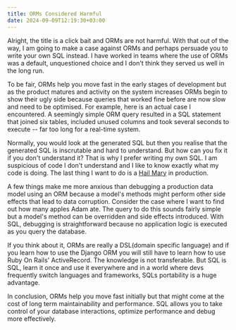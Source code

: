 ```yaml
---
title: ORMs Considered Harmful 
date: 2024-09-09T12:19:30+03:00
---
```


Alright, the title is a click bait and ORMs are not harmful. With that out of the way,  I am going to make a case against ORMs and perhaps persuade you to write your own SQL instead. I have worked in teams where the use of ORMs was a default, unquestioned choice and  I don't think they served us well in the long run.

To be fair, ORMs help you move fast in the early stages of development but as the product matures and activity on the system increases ORMs begin to show their ugly side because queries that worked fine before are now slow and need to be optimised. For example, here is an actual case I encountered. A seemingly simple ORM query resulted in a SQL statement that joined six tables, included unused columns and took several seconds to execute -- far too long for a real-time system.

Normally, you would look at the generated SQL but then you realise that the generated SQL is inscrutable and hard to understand. But how can you fix it if you don't understand it? That is why I prefer writing my own SQL. I am suspicious of code I don't understand and I like to know exactly what my code is doing. The last thing I want to do is a [Hail Mary](https://en.wikipedia.org/wiki/Hail_Mary_pass) in production. 

A few things make me more anxious than debugging a production data model using an ORM because a model's methods might perform other side effects that lead to data corruption. Consider the  case where I want to find out how many apples Adam ate. The query to do this sounds fairly simple but a model's method can be overridden and side effects introduced. With SQL, debugging is straightforward because no application logic is executed as you query the database. 

If you think about it, ORMs are really a DSL(domain specific language) and if you learn how to use the Django ORM you will still have to learn how to use Ruby On Rails' ActiveRecord. The knowledge is not transferable. But SQL is SQL, learn it once and use it everywhere and in a world where devs frequently switch languages and frameworks, SQLs portability is a huge advantage.

In conclusion, ORMs help you move fast initially but that might come at the cost of long term maintainability and performance.  SQL allows you to take control of your database interactions, optimize performance and debug more effectively. 

